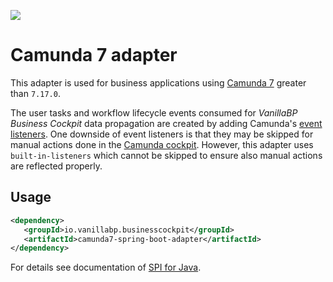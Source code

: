 ![](../../readme/vanillabp-headline.png)

# Camunda 7 adapter

This adapter is used for business applications using [Camunda 7](https://docs.camunda.org) greater than `7.17.0`.

The user tasks and workflow lifecycle events consumed for *VanillaBP Business Cockpit* data propagation
are created by adding Camunda's [event listeners](https://docs.camunda.org/manual/7.21/user-guide/process-applications/process-application-event-listeners/). 
One downside of event listeners is that they may be skipped for manual actions done in the
[Camunda cockpit](https://docs.camunda.org/manual/7.21/webapps/cockpit/).
However, this adapter uses `built-in-listeners` which cannot be skipped to ensure also manual actions are
reflected properly.

## Usage

```xml
<dependency>
   <groupId>io.vanillabp.businesscockpit</groupId>
   <artifactId>camunda7-spring-boot-adapter</artifactId>
</dependency>
```

For details see documentation of [SPI for Java](../../spi-for-java).
